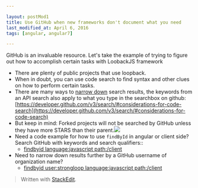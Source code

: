 ```yaml
---  

layout: postMod1
title: Use GitHub when new frameworks don't document what you need
last_modified_at: April 6, 2016
tags: [angular, angular7]  

--- 
```


GitHub is an invaluable resource. Let's take the example of trying to figure out how to accomplish certain tasks with LoobackJS framework 
-   There are plenty of public projects that use loopback.
-   When in doubt, you can use code search to find syntax and other clues on how to perform certain tasks.
-   There are many ways to [narrow down](https://help.github.com/articles/searching-code/) search results, the keywords from an API search also apply to what you type in the searchbox on github: [https://developer.github.com/v3/search/#considerations-for-code-search](https://developer.github.com/v3/search/#considerations-for-code-search)
-   But keep in mind: Forked projects will not be searched by GitHub unless they have more STARS than their parent.![](https://lh6.googleusercontent.com/_zPIzX78nxw3BIgBrwP7tP2kfALx1N7XOj8dfSMOvaKFp0MBEmbbqWTxR5m2HUVAVJvJq2wUgv7nzHFlYtheDZUxwQ77DtmKXIPI51RhxZ5PMyiiCDDzhvs0Ae8PKJXN1nrEQDxeStE)
-   Need a code example for how to use `findById` in angular or client side? Search GitHub with keywords and search qualifiers::
    - [findbyid language:javascript path:/client](https://github.com/search?q=findbyid+language%3Ajavascript+path%3A%2Fclient&type=Code&utf8=%E2%9C%93)
-   Need to narrow down results further by a GitHub username of organization name?
	- [findbyid user:strongloop language:javascript path:/client](https://github.com/search?utf8=%E2%9C%93&q=findbyid+user%3Astrongloop+language%3Ajavascript+path%3A%2Fclient&type=Code&ref=searchresults)

> Written with [StackEdit](https://stackedit.io/).
<!--stackedit_data:
eyJoaXN0b3J5IjpbLTEwODY5ODE3MDgsLTE2MTk4MzAyNjNdfQ
==
-->